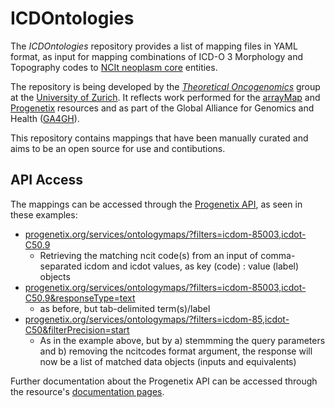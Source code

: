 # ICDOntologies

The _ICDOntologies_ repository provides a list of mapping files in YAML format, as input for mapping combinations of ICD-O 3 Morphology and Topography codes to [NCIt neoplasm core](https://evs.nci.nih.gov/ftp1/NCI_Thesaurus/Neoplasm/About_Core.html) entities.

The repository is being developed by the [_Theoretical Oncogenomics_](http://info.baudisgroup.org) group at the [University of Zurich](http://uzh.ch). It reflects work performed for the [arrayMap](http://arraymap.progenetix.org) and [Progenetix](http://progenetix.org) resources and as part of the Global Alliance for Genomics and Health ([GA4GH](http://ga4gh.org)).

This repository contains mappings that have been manually curated and aims to be an open source for use and contibutions. 

## API Access

The mappings can be accessed through the [Progenetix API](https://info.progenetix.org/doc/services/ontologymaps.html), as seen in these examples:

* [progenetix.org/services/ontologymaps/?filters=icdom-85003,icdot-C50.9](https://progenetix.org/services/ontologymaps/?filters=icdom-85003,icdot-C50.9)  
    - Retrieving the matching ncit code(s) from an input of comma-separated icdom and icdot values, as key (code) : value (label) objects
* [progenetix.org/services/ontologymaps/?filters=icdom-85003,icdot-C50.9&responseType=text](https://progenetix.org/services/ontologymaps/?filters=icdom-85003,icdot-C50.9&responseType=text)  
    - as before, but tab-delimited term(s)/label
* [progenetix.org/services/ontologymaps/?filters=icdom-85,icdot-C50&filterPrecision=start](https://progenetix.org/services/ontologymaps/?filters=icdom-85,icdot-C50&filterPrecision=start)  
    - As in the example above, but by a) stemmming the query parameters and b) removing the ncitcodes format argument, the response will now be a list of matched data objects (inputs and equivalents)
    
Further documentation about the Progenetix API can be accessed through the resource's [documentation pages](https://info.progenetix.org/tags/API.html).
